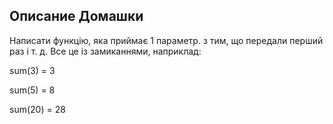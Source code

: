 ## Описание Домашки

Написати функцію, яка приймає 1 параметр. з тим, що передали перший раз і т. д. Все це із замиканнями, наприклад:

﻿sum(3) = 3

sum(5) = 8

sum(20) = 28